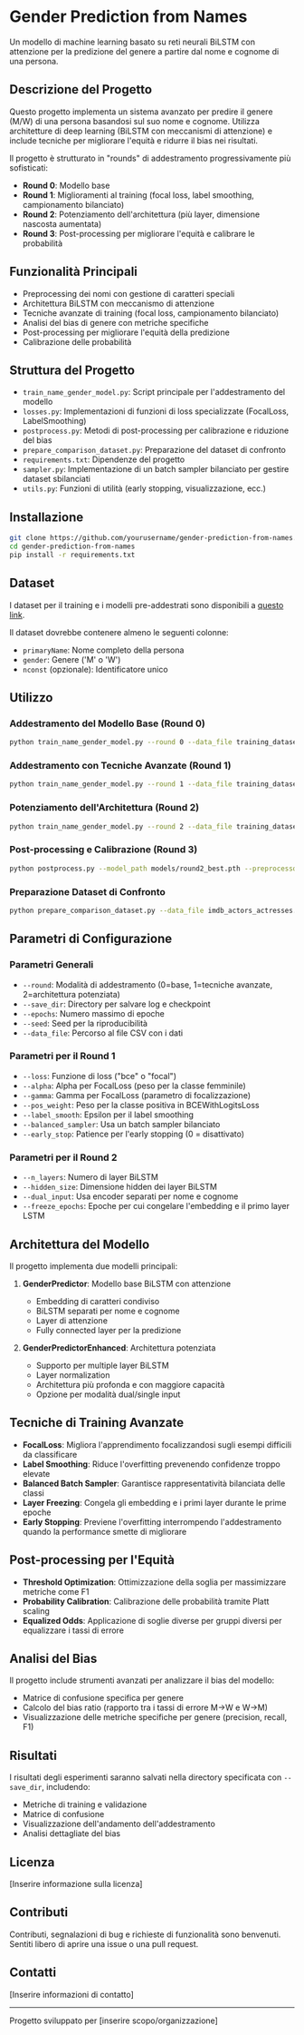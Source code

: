# Gender Prediction from Names

Un modello di machine learning basato su reti neurali BiLSTM con attenzione per la predizione del genere a partire dal nome e cognome di una persona.

## Descrizione del Progetto

Questo progetto implementa un sistema avanzato per predire il genere (M/W) di una persona basandosi sul suo nome e cognome. Utilizza architetture di deep learning (BiLSTM con meccanismi di attenzione) e include tecniche per migliorare l'equità e ridurre il bias nei risultati.

Il progetto è strutturato in "rounds" di addestramento progressivamente più sofisticati:
- **Round 0**: Modello base
- **Round 1**: Miglioramenti al training (focal loss, label smoothing, campionamento bilanciato)
- **Round 2**: Potenziamento dell'architettura (più layer, dimensione nascosta aumentata)
- **Round 3**: Post-processing per migliorare l'equità e calibrare le probabilità

## Funzionalità Principali

- Preprocessing dei nomi con gestione di caratteri speciali
- Architettura BiLSTM con meccanismo di attenzione
- Tecniche avanzate di training (focal loss, campionamento bilanciato)
- Analisi del bias di genere con metriche specifiche
- Post-processing per migliorare l'equità della predizione
- Calibrazione delle probabilità

## Struttura del Progetto

- `train_name_gender_model.py`: Script principale per l'addestramento del modello
- `losses.py`: Implementazioni di funzioni di loss specializzate (FocalLoss, LabelSmoothing)
- `postprocess.py`: Metodi di post-processing per calibrazione e riduzione del bias
- `prepare_comparison_dataset.py`: Preparazione del dataset di confronto
- `requirements.txt`: Dipendenze del progetto
- `sampler.py`: Implementazione di un batch sampler bilanciato per gestire dataset sbilanciati
- `utils.py`: Funzioni di utilità (early stopping, visualizzazione, ecc.)

## Installazione

```bash
git clone https://github.com/yourusername/gender-prediction-from-names.git
cd gender-prediction-from-names
pip install -r requirements.txt
```

## Dataset

I dataset per il training e i modelli pre-addestrati sono disponibili a [questo link](https://liveunibo-my.sharepoint.com/:f:/g/personal/guglielmo_pescatore_unibo_it/Enai-Uyg75BAlSVi23p9xYcBWyKq6mM1wNUJhmxf3LHHRg?e=lfZfNm).

Il dataset dovrebbe contenere almeno le seguenti colonne:
- `primaryName`: Nome completo della persona
- `gender`: Genere ('M' o 'W')
- `nconst` (opzionale): Identificatore unico

## Utilizzo

### Addestramento del Modello Base (Round 0)

```bash
python train_name_gender_model.py --round 0 --data_file training_dataset.csv --epochs 20
```

### Addestramento con Tecniche Avanzate (Round 1)

```bash
python train_name_gender_model.py --round 1 --data_file training_dataset.csv --loss focal --alpha 0.7 --gamma 2.0 --label_smooth 0.05 --balanced_sampler --epochs 25
```

### Potenziamento dell'Architettura (Round 2)

```bash
python train_name_gender_model.py --round 2 --data_file training_dataset.csv --n_layers 2 --hidden_size 80 --dual_input --freeze_epochs 4 --epochs 30
```

### Post-processing e Calibrazione (Round 3)

```bash
python postprocess.py --model_path models/round2_best.pth --preprocessor_path name_preprocessor.pkl --data_file training_dataset.csv --apply_calibration --apply_equalized_odds
```

### Preparazione Dataset di Confronto

```bash
python prepare_comparison_dataset.py --data_file imdb_actors_actresses.csv --comparison_size 30000
```

## Parametri di Configurazione

### Parametri Generali
- `--round`: Modalità di addestramento (0=base, 1=tecniche avanzate, 2=architettura potenziata)
- `--save_dir`: Directory per salvare log e checkpoint
- `--epochs`: Numero massimo di epoche
- `--seed`: Seed per la riproducibilità
- `--data_file`: Percorso al file CSV con i dati

### Parametri per il Round 1
- `--loss`: Funzione di loss ("bce" o "focal")
- `--alpha`: Alpha per FocalLoss (peso per la classe femminile)
- `--gamma`: Gamma per FocalLoss (parametro di focalizzazione)
- `--pos_weight`: Peso per la classe positiva in BCEWithLogitsLoss
- `--label_smooth`: Epsilon per il label smoothing
- `--balanced_sampler`: Usa un batch sampler bilanciato
- `--early_stop`: Patience per l'early stopping (0 = disattivato)

### Parametri per il Round 2
- `--n_layers`: Numero di layer BiLSTM
- `--hidden_size`: Dimensione hidden dei layer BiLSTM
- `--dual_input`: Usa encoder separati per nome e cognome
- `--freeze_epochs`: Epoche per cui congelare l'embedding e il primo layer LSTM

## Architettura del Modello

Il progetto implementa due modelli principali:

1. **GenderPredictor**: Modello base BiLSTM con attenzione
   - Embedding di caratteri condiviso
   - BiLSTM separati per nome e cognome
   - Layer di attenzione
   - Fully connected layer per la predizione

2. **GenderPredictorEnhanced**: Architettura potenziata
   - Supporto per multiple layer BiLSTM
   - Layer normalization
   - Architettura più profonda e con maggiore capacità
   - Opzione per modalità dual/single input

## Tecniche di Training Avanzate

- **FocalLoss**: Migliora l'apprendimento focalizzandosi sugli esempi difficili da classificare
- **Label Smoothing**: Riduce l'overfitting prevenendo confidenze troppo elevate
- **Balanced Batch Sampler**: Garantisce rappresentatività bilanciata delle classi
- **Layer Freezing**: Congela gli embedding e i primi layer durante le prime epoche
- **Early Stopping**: Previene l'overfitting interrompendo l'addestramento quando la performance smette di migliorare

## Post-processing per l'Equità

- **Threshold Optimization**: Ottimizzazione della soglia per massimizzare metriche come F1
- **Probability Calibration**: Calibrazione delle probabilità tramite Platt scaling
- **Equalized Odds**: Applicazione di soglie diverse per gruppi diversi per equalizzare i tassi di errore

## Analisi del Bias

Il progetto include strumenti avanzati per analizzare il bias del modello:
- Matrice di confusione specifica per genere
- Calcolo del bias ratio (rapporto tra i tassi di errore M→W e W→M)
- Visualizzazione delle metriche specifiche per genere (precision, recall, F1)

## Risultati

I risultati degli esperimenti saranno salvati nella directory specificata con `--save_dir`, includendo:
- Metriche di training e validazione
- Matrice di confusione
- Visualizzazione dell'andamento dell'addestramento
- Analisi dettagliate del bias

## Licenza

[Inserire informazione sulla licenza]

## Contributi

Contributi, segnalazioni di bug e richieste di funzionalità sono benvenuti. Sentiti libero di aprire una issue o una pull request.

## Contatti

[Inserire informazioni di contatto]

---

Progetto sviluppato per [inserire scopo/organizzazione]
